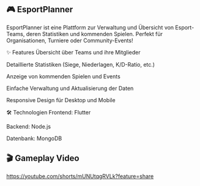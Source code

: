 ## 🎮 EsportPlanner

EsportPlanner ist eine Plattform zur Verwaltung und Übersicht von Esport-Teams, deren Statistiken und kommenden Spielen. Perfekt für Organisationen, Turniere oder Community-Events!

✨ Features
Übersicht über Teams und ihre Mitglieder

Detaillierte Statistiken (Siege, Niederlagen, K/D-Ratio, etc.)

Anzeige von kommenden Spielen und Events

Einfache Verwaltung und Aktualisierung der Daten

Responsive Design für Desktop und Mobile

🛠️ Technologien
Frontend: Flutter

Backend: Node.js 

Datenbank: MongoDB 

## 🎬 Gameplay Video
https://youtube.com/shorts/mUNUtqgRVLk?feature=share
